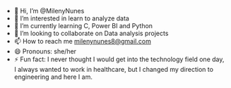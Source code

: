 - 👋 Hi, I’m @MilenyNunes
- 👀 I’m interested in learn to analyze data 
- 🌱 I’m currently learning C, Power BI and Python
- 💞️ I’m looking to collaborate on Data analysis projects
- 📫 How to reach me milenynunes8@gmail.com
- 😄 Pronouns: she/her
- ⚡ Fun fact: I never thought I would get into the technology field one day, I always wanted to work in healthcare, but I changed my direction to engineering and here I am.

<!---
MilenyNunes/MilenyNunes is a ✨ special ✨ repository because its `README.md` (this file) appears on your GitHub profile.
You can click the Preview link to take a look at your changes.
--->
